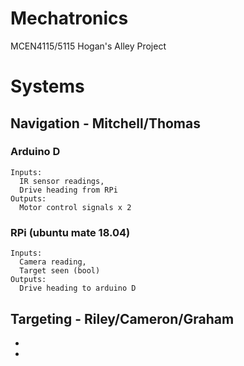 # Mechatronics
MCEN4115/5115 Hogan's Alley Project

# Systems
## Navigation - Mitchell/Thomas
### Arduino D
    Inputs: 
      IR sensor readings,
      Drive heading from RPi
    Outputs:
      Motor control signals x 2
### RPi (ubuntu mate 18.04)
    Inputs:
      Camera reading,
      Target seen (bool)
    Outputs:
      Drive heading to arduino D
## Targeting - Riley/Cameron/Graham
-
-

